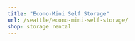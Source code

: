 ```yaml
---
title: "Econo-Mini Self Storage"
url: /seattle/econo-mini-self-storage/
shop: storage rental
---
```

